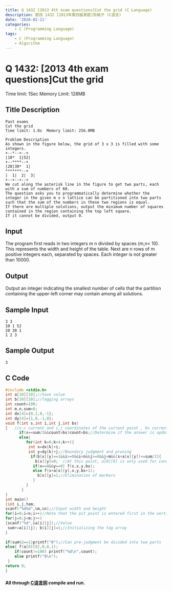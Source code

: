 ```yaml
---
title: Q 1432 [2013 4th exam questions]Cut the grid (C Language)
description: 题目 1432 [2013年第四届真题]剪格子 (C语言)
date: '2020-02-11'
categories:
    - C (Programming Language)
tags:
    - C (Programming Language)
    - Algorithm
---
```


# Q 1432: [2013 4th exam questions]Cut the grid
Time limit: 1Sec Memory Limit: 128MB
## Title Description
```
Past exams
Cut the grid 
Time limit: 1.0s  Memory limit: 256.0MB
    
Problem Description
As shown in the figure below, the grid of 3 x 3 is filled with some integers.
+--*--+--+
|10*  1|52|
+--****--+
|20|30*  1|
*******--+
|  1|  2|  3|
+--+--+--+ 
We cut along the asterisk line in the figure to get two parts, each with a sum of numbers of 60.
The question asks you to programmatically determine whether the integer in the given m x n lattice can be partitioned into two parts such that the sum of the numbers in these two regions is equal.
If there are multiple solutions, output the minimum number of squares contained in the region containing the top left square. 
If it cannot be divided, output 0.
```
## Input
The program first reads in two integers m n divided by spaces (m,n< 10). 
This represents the width and height of the table. 
Next are n rows of m positive integers each, separated by spaces. Each integer is not greater than 10000.
## Output
Output an integer indicating the smallest number of cells that the partition containing the upper-left corner may contain among all solutions. 
## Sample Input
```
3 3
10 1 52
20 30 1
1 2 3
```
## Sample Output
```
3
```
## C Code
```c
#include <stdio.h>
int a[10][10];//Save value
int b[10][10];//Tagging arrays
int count=100;
int m,n,sum=0;
int dx[4]={0,1,0,-1};
int dy[4]={1,0,-1,0};
void f(int s,int i,int j,int bs)
{   //s-> current and i,j coordinates of the current point , bs current number of steps (number of grids)
      if(s==sum/2&&count>bs)count=bs;//Determine if the answer is updated
      else{
  	     for(int k=0;k<4;k++){
  	 	  int x=dx[k]+i;
  	 	  int y=dy[k]+j;//Boundary judgment and pruning
  	 	   if(b[x][y]==1&&i>=0&&i<n&&j>=0&&j<m&&(s+a[x][y])<=sum/2){
  	 	     b[x][y]=0;  //At this point, a[0][0] is only used for concatenation, so neither the grid nor the value is increased.
			if(x==0&&y==0) f(s,x,y,bs);
			else f(s+a[x][y],x,y,bs+1);
		      b[x][y]=1;//Elimination of markers
  	        }	
	     }
  	   }
}
int main()
{int i,j,tem;
scanf("%d%d",&m,&n);//Input width and height 
for(i=0;i<n;i++)//Note that the pit point is entered first in the vertical coordinate m and then in the horizontal coordinate
for(j=0;j<m;j++)
{scanf("%d",&a[i][j]);//Value
 sum+=a[i][j]; b[i][j]=1;//Initializing the tag array
} 
 
if(sum%2==1)printf("0");//Can pre-judgment be divided into two parts
else{ f(a[0][0],0,0,1);
    if(count!=100) printf("%d\n",count);
    else printf("0\n");
 }    
return 0;
}
```
#### All through [C语言网](https://www.dotcpp.com/) compile and run.